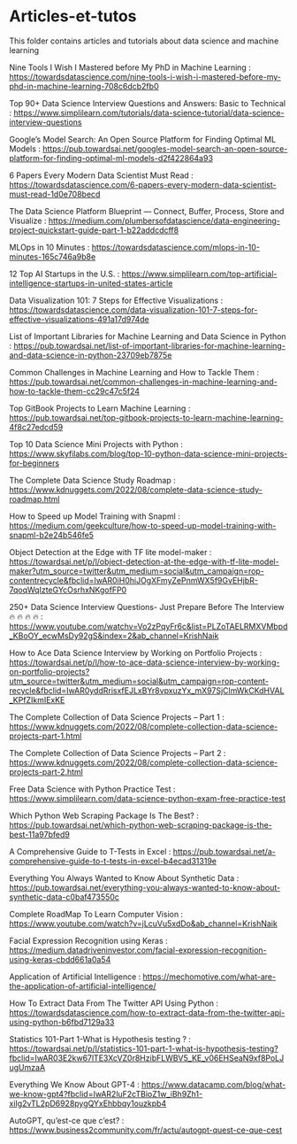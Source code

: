 # Articles-et-tutos
This folder contains articles and tutorials about data science and machine learning 


Nine Tools I Wish I Mastered before My PhD in Machine Learning : https://towardsdatascience.com/nine-tools-i-wish-i-mastered-before-my-phd-in-machine-learning-708c6dcb2fb0

Top 90+ Data Science Interview Questions and Answers: Basic to Technical : https://www.simplilearn.com/tutorials/data-science-tutorial/data-science-interview-questions

Google’s Model Search: An Open Source Platform for Finding Optimal ML Models : 
https://pub.towardsai.net/googles-model-search-an-open-source-platform-for-finding-optimal-ml-models-d2f422864a93

6 Papers Every Modern Data Scientist Must Read : https://towardsdatascience.com/6-papers-every-modern-data-scientist-must-read-1d0e708becd

The Data Science Platform Blueprint — Connect, Buffer, Process, Store and Visualize : 
https://medium.com/plumbersofdatascience/data-engineering-project-quickstart-guide-part-1-b22addcdcff8

MLOps in 10 Minutes : https://towardsdatascience.com/mlops-in-10-minutes-165c746a9b8e

12 Top AI Startups in the U.S. : https://www.simplilearn.com/top-artificial-intelligence-startups-in-united-states-article

Data Visualization 101: 7 Steps for Effective Visualizations : https://towardsdatascience.com/data-visualization-101-7-steps-for-effective-visualizations-491a17d974de

List of Important Libraries for Machine Learning and Data Science in Python : https://pub.towardsai.net/list-of-important-libraries-for-machine-learning-and-data-science-in-python-23709eb7875e

Common Challenges in Machine Learning and How to Tackle Them : https://pub.towardsai.net/common-challenges-in-machine-learning-and-how-to-tackle-them-cc29c47c5f24

Top GitBook Projects to Learn Machine Learning : https://pub.towardsai.net/top-gitbook-projects-to-learn-machine-learning-4f8c27edcd59

Top 10 Data Science Mini Projects with Python : https://www.skyfilabs.com/blog/top-10-python-data-science-mini-projects-for-beginners

The Complete Data Science Study Roadmap : https://www.kdnuggets.com/2022/08/complete-data-science-study-roadmap.html

How to Speed up Model Training with Snapml : https://medium.com/geekculture/how-to-speed-up-model-training-with-snapml-b2e24b546fe5

Object Detection at the Edge with TF lite model-maker : 
https://towardsai.net/p/l/object-detection-at-the-edge-with-tf-lite-model-maker?utm_source=twitter&utm_medium=social&utm_campaign=rop-contentrecycle&fbclid=IwAR0iH0hiJOgXFmyZePnmWX5f9GvEHjbR-7qoqWqIzteGYcOsrhxNKgofFP0

250+ Data Science Interview Questions- Just Prepare Before The Interview🔥 🔥 🔥 🔥 : https://www.youtube.com/watchv=Vo2zPqyFr6c&list=PLZoTAELRMXVMbpd_KBoOY_ecwMsDy92gS&index=2&ab_channel=KrishNaik

How to Ace Data Science Interview by Working on Portfolio Projects : https://towardsai.net/p/l/how-to-ace-data-science-interview-by-working-on-portfolio-projects?utm_source=twitter&utm_medium=social&utm_campaign=rop-content-recycle&fbclid=IwAR0yddRrisxfEJLxBYr8vpxuzYx_mX97SjClmWkCKdHVAL_KPfZIkmIExKE

The Complete Collection of Data Science Projects – Part 1 : https://www.kdnuggets.com/2022/08/complete-collection-data-science-projects-part-1.html

The Complete Collection of Data Science Projects – Part 2 : https://www.kdnuggets.com/2022/08/complete-collection-data-science-projects-part-2.html

Free Data Science with Python Practice Test : https://www.simplilearn.com/data-science-python-exam-free-practice-test

Which Python Web Scraping Package Is The Best? : https://pub.towardsai.net/which-python-web-scraping-package-is-the-best-11a97bfed9

A Comprehensive Guide to T-Tests in Excel : https://pub.towardsai.net/a-comprehensive-guide-to-t-tests-in-excel-b4ecad31319e



Everything You Always Wanted to Know About Synthetic Data : https://pub.towardsai.net/everything-you-always-wanted-to-know-about-synthetic-data-c0baf473550c

Complete RoadMap To Learn Computer Vision : https://www.youtube.com/watch?v=jLcuVu5xdDo&ab_channel=KrishNaik

Facial Expression Recognition using Keras : https://medium.datadriveninvestor.com/facial-expression-recognition-using-keras-cbdd661a0a54

Application of Artificial Intelligence : https://mechomotive.com/what-are-the-application-of-artificial-intelligence/

How To Extract Data From The Twitter API Using Python : https://towardsdatascience.com/how-to-extract-data-from-the-twitter-api-using-python-b6fbd7129a33

Statistics 101-Part 1-What is Hypothesis testing ? : https://towardsai.net/p/l/statistics-101-part-1-what-is-hypothesis-testing?fbclid=IwAR03E2kw67lTE3XcVZ0r8HzibFLWBV5_KE_v06EHSeaN9xf8PoLJugUmzaA

Everything We Know About GPT-4 : https://www.datacamp.com/blog/what-we-know-gpt4?fbclid=IwAR2luF2cTBioZ1w_iBh9Zh1-xiIg2vTL2pD6928pygQYxEhbbqy1ouzkpb4

AutoGPT, qu’est-ce que c’est? : https://www.business2community.com/fr/actu/autogpt-quest-ce-que-cest
